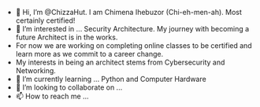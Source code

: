 - 👋 Hi, I’m @ChizzaHut. I am Chimena Ihebuzor (Chi-eh-men-ah). Most certainly certified!
- 👀 I’m interested in ... Security Architecture. My journey with becoming a future Architect is in the works.
- For now we are working on completing online classes to be certified and learn more as we  commit to a career change.
- My interests in being an architect stems from Cybersecurity and Networking.
- 🌱 I’m currently learning ... Python and Computer Hardware
- 💞️ I’m looking to collaborate on ...
- 📫 How to reach me ... 

<!---
✨ This is cool ✨
--->
